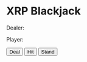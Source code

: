 <html>
<head>
  <title>XRP Blackjack</title>
  <script src="https://unpkg.com/axios/dist/axios.min.js"></script>
</head>
<body>
  <h1>XRP Blackjack</h1>
  <p>Dealer: <span id="dealer-score"></span></p>
  <p>Player: <span id="player-score"></span></p>
  <p>
    <button id="deal-button">Deal</button>
    <button id="hit-button">Hit</button>
    <button id="stand-button">Stand</button>
  </p>
  <div id="dealer-cards"></div>
  <div id="player-cards"></div>
  <script>
    // define constants
    const CARD_VALUES = {
      'ACE': 11,
      '2': 2,
      '3': 3,
      '4': 4,
      '5': 5,
      '6': 6,
      '7': 7,
      '8': 8,
      '9': 9,
      '10': 10,
      'JACK': 10,
      'QUEEN': 10,
      'KING': 10,
    };
    const CARDS = ['ACE', '2', '3', '4', '5', '6', '7', '8', '9', '10', 'JACK', 'QUEEN', 'KING'];
    const STARTING_MONEY = 100;
    const MIN_BET = 10;
    const MAX_BET = 100;

    // define variables
    let deck = [];
    let dealerHand = [];
    let playerHand = [];
    let dealerScore = 0;
    let playerScore = 0;
    let money = STARTING_MONEY;
    let bet = 0;

    // set up event listeners
    document.getElementById('deal-button').addEventListener('click', deal);
    document.getElementById('hit-button').addEventListener('click', hit);
    document.getElementById('stand-button').addEventListener('click', stand);

    // initialize game
    shuffleDeck();
    updateMoney();
    updateBet();

    // define functions
    function shuffleDeck() {
      deck = [];
      for (let i = 0; i < 4; i++) {
        deck = deck.concat(CARDS);
      }
      deck = shuffleArray(deck);
    }

    function shuffleArray(array) {
      let currentIndex = array.length;
      let temporaryValue;
      let randomIndex;

      while (0 !== currentIndex) {
        randomIndex = Math.floor(Math.random() * currentIndex);
        currentIndex -= 1;
        temporaryValue = array[currentIndex];
        array[currentIndex] = array[randomIndex];
        array[randomIndex] = temporaryValue;
      }

      return array;
    }

    function updateMoney() {
      document.getElementById('money').innerHTML = `Money: ${money}`;
    }

    function updateBet() {
      document.getElementById('bet').innerHTML = `Bet: ${bet}`;
    }

    function deal() {
      // check if bet is within limits and player has enough money
      if (bet < MIN_BET || bet > MAX_BET || bet > money) {
        alert(`Please enter a bet between ${MIN_BET} and ${MAX_BET} and within your budget of ${money}.`);
        return;
      }

      // reset scores and hands
      dealerScore = 0;
      playerScore = 0;
      dealerHand = [];
      playerHand = [];

      // deal initial cards
      dealerHand = [drawCard(), drawCard()];
      playerHand = [drawCard(), drawCard()];

<css>
  /* General styles */
body {
  font-family: Arial, sans-serif;
}

/* Header styles */
header {
  background-color: #1abc9c;
  color: white;
  padding: 20px;
}

h1 {
  margin: 0;
}

/* Navigation styles */
nav {
  display: flex;
  justify-content: space-between;
  align-items: center;
  background-color: #16a085;
  color: white;
  padding: 10px;
}

nav ul {
  margin: 0;
  padding: 0;
  list-style-type: none;
  display: flex;
}

nav li {
  margin-left: 20px;
}

nav a {
  color: white;
  text-decoration: none;
}

/* Main content styles */
main {
  padding: 20px;
}

h2 {
  margin-top: 0;
}

p {
  line-height: 1.5;
}

button {
  padding: 10px 20px;
  border-radius: 5px;
  font-size: 16px;
  cursor: pointer;
}

/* Footer styles */
footer {
  background-color: #1abc9c;
  color: white;
  text-align: center;
  padding: 10px;
}
